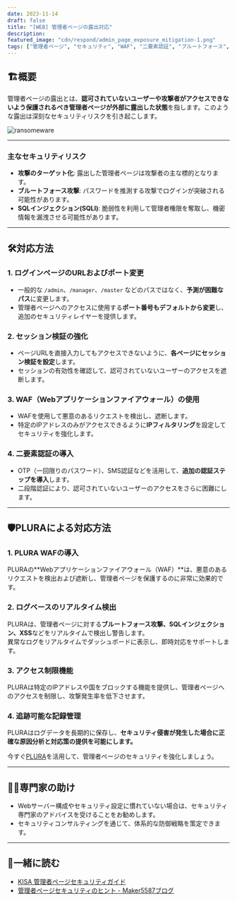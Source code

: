 ```yaml
---
date: 2023-11-14
draft: false
title: "[WEB] 管理者ページの露出対応"
description: 
featured_image: "cdn/respond/admin_page_exposure_mitigation-1.png"
tags: ["管理者ページ", "セキュリティ", "WAF", "二要素認証", "ブルートフォース", "PLURA", "Webセキュリティ", "SQLインジェクション"]
---
```


## 🏗️概要

管理者ページの露出とは、**認可されていないユーザーや攻撃者がアクセスできないよう保護されるべき管理者ページが外部に露出した状態**を指します。このような露出は深刻なセキュリティリスクを引き起こします。

<!--more-->
![ransomeware](https://blog.plura.io/cdn/respond/admin_page_exposure_mitigation-1.png)

---

### 主なセキュリティリスク
- **攻撃のターゲット化**: 露出した管理者ページは攻撃者の主な標的となります。  
- **ブルートフォース攻撃**: パスワードを推測する攻撃でログインが突破される可能性があります。  
- **SQLインジェクション(SQLI)**: 脆弱性を利用して管理者権限を奪取し、機密情報を漏洩させる可能性があります。  

---

## 🛠️対応方法

### 1. **ログインページのURLおよびポート変更**
- 一般的な `/admin`、`/manager`、`/master` などのパスではなく、**予測が困難なパス**に変更します。
- 管理者ページへのアクセスに使用する**ポート番号もデフォルトから変更**し、追加のセキュリティレイヤーを提供します。

### 2. **セッション検証の強化**
- ページURLを直接入力してもアクセスできないように、**各ページにセッション検証を設定**します。
- セッションの有効性を確認して、認可されていないユーザーのアクセスを遮断します。

### 3. **WAF（Webアプリケーションファイアウォール）の使用**
- WAFを使用して悪意のあるリクエストを検出し、遮断します。
- 特定のIPアドレスのみがアクセスできるように**IPフィルタリング**を設定してセキュリティを強化します。

### 4. **二要素認証の導入**
- OTP（一回限りのパスワード）、SMS認証などを活用して、**追加の認証ステップを導入**します。
- 二段階認証により、認可されていないユーザーのアクセスをさらに困難にします。

---

## 🛡️PLURAによる対応方法

### 1. **PLURA WAFの導入**
PLURAの**Webアプリケーションファイアウォール（WAF）**は、悪意のあるリクエストを検出および遮断し、管理者ページを保護するのに非常に効果的です。

### 2. **ログベースのリアルタイム検出**
PLURAは、管理者ページに対する**ブルートフォース攻撃、SQLインジェクション、XSS**などをリアルタイムで検出し警告します。  
異常なログをリアルタイムでダッシュボードに表示し、即時対応をサポートします。

### 3. **アクセス制限機能**
PLURAは特定のIPアドレスや国をブロックする機能を提供し、管理者ページへのアクセスを制限し、攻撃発生率を低下させます。

### 4. **追跡可能な記録管理**
PLURAはログデータを長期的に保存し、**セキュリティ侵害が発生した場合に正確な原因分析と対応策の提供を可能にします。**

今すぐ[PLURA](https://www.plura.io/)を活用して、管理者ページのセキュリティを強化しましょう。

---

## 🧑‍🔧専門家の助け

- Webサーバー構成やセキュリティ設定に慣れていない場合は、セキュリティ専門家のアドバイスを受けることをお勧めします。  
- セキュリティコンサルティングを通じて、体系的な防御戦略を策定できます。

---

## 📖一緒に読む

- [KISA 管理者ページセキュリティガイド](https://www.kisa.or.kr/2060204/form?postSeq=12&lang_type=KO&page=1)  
- [管理者ページセキュリティのヒント - Maker5587ブログ](https://maker5587.tistory.com/30)

